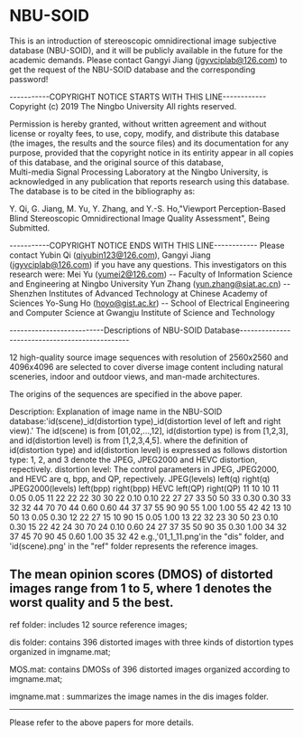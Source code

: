 # NBU-SOID
This is an introduction of stereoscopic omnidirectional image subjective database (NBU-SOID), and it will be publicly available in the future for the academic demands. Please contact Gangyi Jiang (jgyvciplab@126.com) to get the request of the NBU-SOID database and the corresponding password!

-----------COPYRIGHT NOTICE STARTS WITH THIS LINE------------
Copyright (c) 2019 The Ningbo University
All rights reserved.

Permission is hereby granted, without written agreement and without
license or royalty fees, to use, copy, modify, and distribute this
database (the images, the results and the source files) and its 
documentation for any purpose, provided that the copyright 
notice in its entirity appear in all copies of this 
database, and the original source of this database,  
Multi-media Signal Processing Laboratory at the Ningbo University,
is acknowledged in any publication that reports research using this database.
The database is to be cited in the bibliography as:

Y. Qi, G. Jiang, M. Yu, Y. Zhang, and Y.-S. Ho,"Viewport Perception-Based Blind Stereoscopic Omnidirectional Image Quality Assessment", Being Submitted. 
 

-----------COPYRIGHT NOTICE ENDS WITH THIS LINE------------
Please contact Yubin Qi (qiyubin123@126.com), Gangyi Jiang (jgyvciplab@126.com) if you have any questions.
This investigators on this research were:
Mei Yu (yumei2@126.com) -- Faculty of Information Science and Engineering at Ningbo University
Yun Zhang (yun.zhang@siat.ac.cn) -- Shenzhen Institutes of Advanced Technology at Chinese Academy of Sciences
Yo-Sung Ho (hoyo@gist.ac.kr) -- School of Electrical Engineering and Computer Science at Gwangju Institute of Science and Technology

--------------------------Descriptions of NBU-SOID Database-----------------------------------------------

12 high-quality source image sequences with resolution of 2560x2560 and 4096x4096 are selected to 
cover diverse image content including natural sceneries, indoor and outdoor views, and man-made architectures. 

The origins of the sequences are specified in the above paper. 

Description:
Explanation of image name in the NBU-SOID database:'id(scene)_id(distortion type)_id(distortion level of left and right view).' 
The id(scene) is from [01,02,...,12], id(distortion type) is from [1,2,3], and id(distortion level) is from [1,2,3,4,5].
where the definition of id(distortion type) and id(distortion level) is expressed as follows
distortion type: 1, 2, and 3 denote the JPEG, JPEG2000 and HEVC distortion, repectively.
distortion level: The control parameters in JPEG, JPEG2000, and HEVC are q, bpp, and QP, repectively.
JPEG(levels)  left(q)   right(q)   JPEG2000(levels)   left(bpp)  right(bpp)      HEVC    left(QP)   right(QP)
  11            10        10            11               0.05       0.05          11        22         22
  22            30        30            22               0.10       0.10          22        27         27
  33            50        50            33               0.30       0.30          33        32         32
  44            70        70            44               0.60       0.60          44        37         37
  55            90        90            55               1.00       1.00          55        42         42
  13            10        50            13               0.05       0.30          12        22         27
  15            10        90            15               0.05       1.00          13        22         32
  23            30        50            23               0.10       0.30          15        22         42
  24            30        70            24               0.10       0.60          24        27         37
  35            50        90            35               0.30       1.00          34        32         37
  45            70        90            45               0.60       1.00          35        32         42
e.g.,'01_1_11.png'in the "dis" folder, and 
'id(scene).png' in the "ref" folder represents the reference images.

The mean opinion scores (DMOS) of distorted images range from 1 to 5, where 1 
denotes the worst quality and 5 the best. 
------------------------------------------------------------------------------------------------------
ref folder: includes 12 source reference images;
			       
dis folder: contains 396 distorted images with three kinds of distortion types organized in imgname.mat;

MOS.mat:  contains DMOSs of 396 distorted images organized according to imgname.mat;

imgname.mat : summarizes the image names in the dis images folder.

------------------------------------------------------------------------------------------------

Please refer to the above papers for more details.
